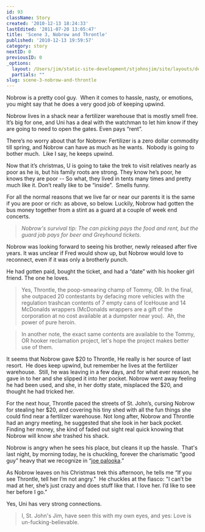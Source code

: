 ```yaml
---
id: 93
className: Story
created: '2010-12-13 18:24:33'
lastEdited: '2011-07-20 13:05:47'
title: 'Scene 3, Nobrow and Throntle'
published: '2010-12-13 19:59:57'
category: story
nextID: 0
previousID: 0
_options:
  layout: /Users/jim/static-site-development/stjohnsjim/site/layouts/default.static.ttml
  partials: ""
slug: scene-3-nobrow-and-throntle
---
```

<p>Nobrow is a pretty cool guy.  When it comes to hassle, nasty, or emotions, you might say that he does a very good job of keeping upwind.</p>
<p>Nobrow lives in a shack near a fertilizer warehouse that is mostly smell free.  It’s big for one, and Uni has a deal with the watchman to let him know if they are going to need to open the gates.  Even pays “rent”.</p>
<p>There’s no worry about that for Nobrow: Fertilizer is a zero dollar commodity till spring, and Nobrow can have as much as he wants.  Nobody is going to bother much.  Like I say, he keeps upwind.</p>
<p>Now that it’s christmas,  U is going to take the trek to visit relatives nearly as poor as he is, but his family roots are strong.  They know he’s poor, he knows they are poor -- So what, they lived in tents many times and pretty much like it.  Don’t really like to be “inside”.  Smells funny.</p>
<p>For all the normal reasons that we live far or near our parents it is the same if you are poor or rich: as above, so below.  Luckily, Nobrow had gotten the bus money together from a stint as a guard at a couple of week end concerts.</p>
<blockquote>
<p><em>Nobrow's survival tip: The can picking pays the food and rent, but the guard job pays for beer and Greyhound tickets.</em></p>
</blockquote>
<p>Nobrow was looking forward to seeing his brother, newly released after five years.  It was unclear if Fred would show up, but Nobrow would love to reconnect, even if it was only a brotherly punch.</p>
<p>He had gotten paid, bought the ticket, and had a “date” with his hooker girl friend.  The one he loves.</p>
<blockquote>
<p>Yes, Throntle, the poop-smearing champ of Tommy, OR.  In the final, she outpaced 20 contestants by defacing more vehicles with the regulation trashcan contents of 7 empty cans of IceHouse and 14 McDonalds wrappers (McDonalds wrappers are a gift of the corporation at no cost available at a dumpster near you).  Ah, the power of pure heroin.</p>
</blockquote>
<blockquote>
<p>In another note, the exact same contents are available to the Tommy, OR hooker reclamation project, let's hope the project makes better use of them.</p>
</blockquote>
<p>It seems that Nobrow gave $20 to Throntle,  He really is her source of last resort.  He does keep upwind, but remember he lives at the fertilizer warehouse.  Still, he was leaving in a few days, and for what ever reason, he gave in to her and she slipped it into her pocket.  Nobrow went away feeling he had been used, and she, in her dotty state, misplaced the $20, and thought he had tricked her.</p>
<p>For the next hour, Throntle paced the streets of St. John’s, cursing Nobrow for stealing her $20, and covering his tiny shed with all the fun things she could find near a fertilizer warehouse. Not long after, Nobrow and Throntle had an angry meeting, he suggested that she look in her back pocket.   Finding her money, she kind of faded out sight real quick knowing that Nobrow will know <em>she</em> trashed his shack.</p>
<p>Nobrow is angry when he sees his place, but cleans it up the hassle.  That's last night, by morning today, he is chuckling, forever the charismatic “good guy” heavy that we recognize in “<a href="http://www.roadsideamerica.com/story/2924" target="_blank">joe palooka</a>.”</p>
<p>As Nobrow leaves on his Christmas trek this afternoon, he tells me “If you see Throntle, tell her I’m not angry."  He chuckles at the fiasco: "I can’t be mad at her, she’s just crazy and does stuff like that.  I love her.  I’d like to see her before I go.”</p>
<p>Yes, Uni has very strong connections.</p>
<blockquote>
<p>I, St. John's Jim, have seen this with my own eyes, and yes: Love is un-fucking-believable.</p>
</blockquote>